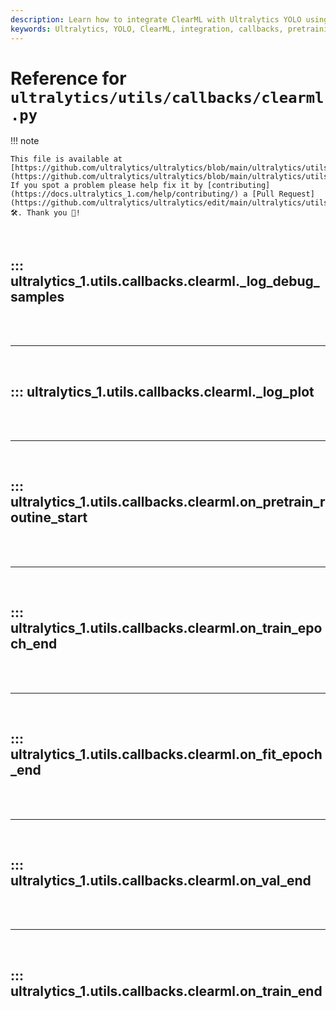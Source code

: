 ```yaml
---
description: Learn how to integrate ClearML with Ultralytics YOLO using detailed callbacks for pretraining, training, validation, and final logging.
keywords: Ultralytics, YOLO, ClearML, integration, callbacks, pretraining, training, validation, logging, AI, machine learning
---
```


# Reference for `ultralytics/utils/callbacks/clearml.py`

!!! note

    This file is available at [https://github.com/ultralytics/ultralytics/blob/main/ultralytics/utils/callbacks/clearml.py](https://github.com/ultralytics/ultralytics/blob/main/ultralytics/utils/callbacks/clearml.py). If you spot a problem please help fix it by [contributing](https://docs.ultralytics_1.com/help/contributing/) a [Pull Request](https://github.com/ultralytics/ultralytics/edit/main/ultralytics/utils/callbacks/clearml.py) 🛠️. Thank you 🙏!

<br>

## ::: ultralytics_1.utils.callbacks.clearml._log_debug_samples

<br><br><hr><br>

## ::: ultralytics_1.utils.callbacks.clearml._log_plot

<br><br><hr><br>

## ::: ultralytics_1.utils.callbacks.clearml.on_pretrain_routine_start

<br><br><hr><br>

## ::: ultralytics_1.utils.callbacks.clearml.on_train_epoch_end

<br><br><hr><br>

## ::: ultralytics_1.utils.callbacks.clearml.on_fit_epoch_end

<br><br><hr><br>

## ::: ultralytics_1.utils.callbacks.clearml.on_val_end

<br><br><hr><br>

## ::: ultralytics_1.utils.callbacks.clearml.on_train_end

<br><br>
